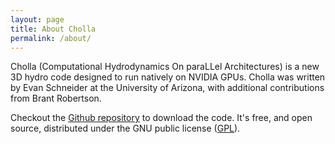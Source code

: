 ```yaml
---
layout: page
title: About Cholla 
permalink: /about/
---
```


Cholla (Computational Hydrodynamics On paraLLel Architectures) is a new 3D hydro code designed to run natively on NVIDIA GPUs. Cholla was written by Evan Schneider at the University of Arizona, with additional contributions from Brant Robertson.

Checkout the [Github repository](https://github.com/evaneschneider/cholla) to download the code.
It's free, and open source, distributed under the GNU public license ([GPL](http://www.gnu.org/licenses/gpl-3.0.en.html)).

